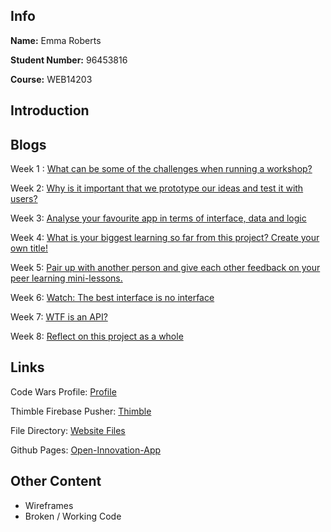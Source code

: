 ## Info

**Name:** Emma Roberts

**Student Number:** 96453816

**Course:** WEB14203

## Introduction

## Blogs

Week 1 : [What can be some of the challenges when running a workshop?]() 

Week 2: [Why is it important that we prototype our ideas and test it with users?]() 

Week 3: [Analyse your favourite app in terms of interface, data and logic]() 

Week 4: [What is your biggest learning so far from this project? Create your own title!]() 

Week 5: [Pair up with another person and give each other feedback on your peer learning mini-lessons.]()

Week 6: [Watch: The best interface is no interface]() 

Week 7: [WTF is an API?]() 

Week 8: [Reflect on this project as a whole]() 

## Links

Code Wars Profile: [Profile]()

Thimble Firebase Pusher: [Thimble]()

File Directory: [Website Files]()

Github Pages: [Open-Innovation-App]() 



## Other Content
- Wireframes
- Broken / Working Code

